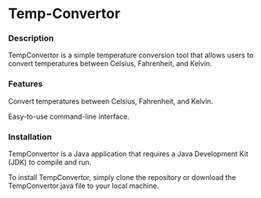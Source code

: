 <h1> Temp-Convertor </h1>
<h3>Description</h3>
<p>TempConvertor is a simple temperature conversion tool that allows users to convert temperatures between Celsius, Fahrenheit, and Kelvin.</p>
<h3>Features</h3>
<p>Convert temperatures between Celsius, Fahrenheit, and Kelvin.</p>
<p>Easy-to-use command-line interface.</p>
<h3>Installation</h3>
<p>TempConvertor is a Java application that requires a Java Development Kit (JDK) to compile and run.</p>
<p>To install TempConvertor, simply clone the repository or download the TempConvertor.java file to your local machine.</p>
<a href=""></a>
